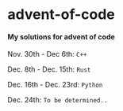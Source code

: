 # advent-of-code
#### My solutions for advent of code

Nov. 30th - Dec 6th: `C++`

Dec. 8th - Dec. 15th: `Rust`

Dec. 16th - Dec. 23rd: `Python`

Dec. 24th: `To be determined..`
